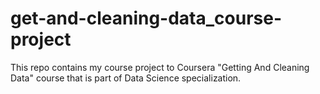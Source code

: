 # get-and-cleaning-data_course-project
This repo contains my course project to Coursera "Getting And Cleaning Data" course that is part of Data Science specialization.
